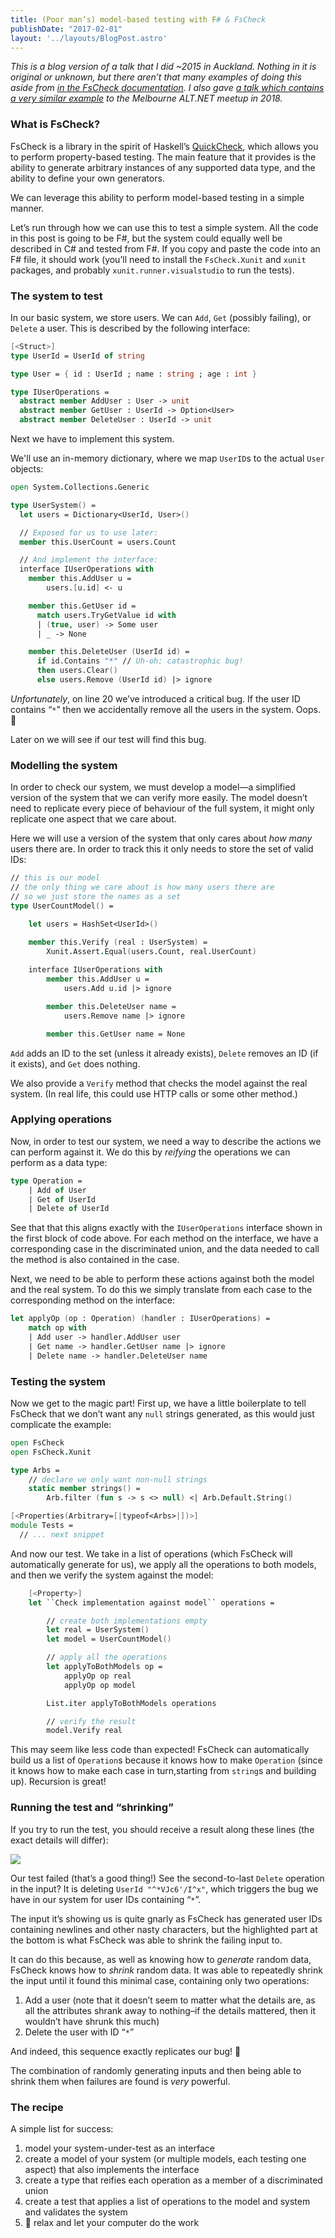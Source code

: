 ```yaml
---
title: (Poor man’s) model-based testing with F# & FsCheck
publishDate: "2017-02-01"
layout: '../layouts/BlogPost.astro'
---
```


*This is a blog version of a talk that I did ~2015 in Auckland. Nothing in it is original or unknown, but there aren’t that many examples of doing this aside from [in the FsCheck documentation](https://fscheck.github.io/FsCheck/StatefulTesting.html). I also gave [a talk which contains a very similar example](https://www.youtube.com/watch?v=8oALNLdyOyM) to the Melbourne ALT.NET meetup in 2018.*

### What is FsCheck?

FsCheck is a library in the spirit of Haskell’s [QuickCheck](https://en.wikipedia.org/wiki/QuickCheck), which allows you to perform property-based testing. The main feature that it provides is the ability to generate arbitrary instances of any supported data type, and the ability to define your own generators.

We can leverage this ability to perform model-based testing in a simple manner.

Let’s run through how we can use this to test a simple system. All the code in this post is going to be F#, but the system could equally well be described in C# and tested from F#. If you copy and paste the code into an F# file, it should work (you’ll need to install the `FsCheck.Xunit` and `xunit` packages, and probably `xunit.runner.visualstudio` to run the tests).

### The system to test

In our basic system, we store users. We can `Add`, `Get` (possibly failing), or `Delete` a user. This is described by the following interface:

```fsharp
[<Struct>]
type UserId = UserId of string

type User = { id : UserId ; name : string ; age : int }

type IUserOperations =
  abstract member AddUser : User -> unit
  abstract member GetUser : UserId -> Option<User>
  abstract member DeleteUser : UserId -> unit
```

Next we have to implement this system.

We'll use an in-memory dictionary, where we map `UserID`s to the actual `User` objects:

```fsharp
open System.Collections.Generic

type UserSystem() = 
  let users = Dictionary<UserId, User>()

  // Exposed for us to use later:
  member this.UserCount = users.Count

  // And implement the interface:
  interface IUserOperations with
    member this.AddUser u =
        users.[u.id] <- u

    member this.GetUser id =
      match users.TryGetValue id with
      | (true, user) -> Some user
      | _ -> None

    member this.DeleteUser (UserId id) =
      if id.Contains "*" // Uh-oh: catastrophic bug!
      then users.Clear()
      else users.Remove (UserId id) |> ignore
```

*Unfortunately*, on line 20 we’ve introduced a critical bug. If the user ID contains “`*`” then we accidentally remove all the users in the system. Oops. 🤦

Later on we will see if our test will find this bug.

### Modelling the system

In order to check our system, we must develop a model—a simplified version of the system that we can verify more easily. The model doesn’t need to replicate every piece of behaviour of the full system, it might only replicate one aspect that we care about.

Here we will use a version of the system that only cares about *how many* users there are. In order to track this it only needs to store the set of valid IDs:

```fsharp
// this is our model
// the only thing we care about is how many users there are
// so we just store the names as a set
type UserCountModel() =

    let users = HashSet<UserId>()

    member this.Verify (real : UserSystem) =
        Xunit.Assert.Equal(users.Count, real.UserCount)
        
    interface IUserOperations with
        member this.AddUser u = 
            users.Add u.id |> ignore

        member this.DeleteUser name =
            users.Remove name |> ignore

        member this.GetUser name = None
```

`Add` adds an ID to the set (unless it already exists), `Delete` removes an ID (if it exists), and `Get` does nothing.

We also provide a `Verify` method that checks the model against the real system. (In real life, this could use HTTP calls or some other method.)

### Applying operations

Now, in order to test our system, we need a way to describe the actions we can perform against it. We do this by *reifying* the operations we can perform as a data type:

```fsharp
type Operation =
    | Add of User
    | Get of UserId
    | Delete of UserId
```

See that that this aligns exactly with the `IUserOperations` interface shown in the first block of code above. For each method on the interface, we have a corresponding case in the discriminated union, and the data needed to call the method is also contained in the case.

Next, we need to be able to perform these actions against both the model and the real system. To do this we simply translate from each case to the corresponding method on the interface:

```fsharp
let applyOp (op : Operation) (handler : IUserOperations) =
    match op with
    | Add user -> handler.AddUser user
    | Get name -> handler.GetUser name |> ignore
    | Delete name -> handler.DeleteUser name
```

### Testing the system

Now we get to the magic part! First up, we have a little boilerplate to tell FsCheck that we don’t want any `null` strings generated, as this would just complicate the example:

```fsharp
open FsCheck
open FsCheck.Xunit

type Arbs = 
    // declare we only want non-null strings
    static member strings() =
        Arb.filter (fun s -> s <> null) <| Arb.Default.String()

[<Properties(Arbitrary=[|typeof<Arbs>|])>]
module Tests =
  // ... next snippet
```

And now our test. We take in a list of operations (which FsCheck will automatically generate for us), we apply all the operations to both models, and then we verify the system against the model:

```fsharp
    [<Property>]
    let ``Check implementation against model`` operations =

        // create both implementations empty
        let real = UserSystem()
        let model = UserCountModel()

        // apply all the operations
        let applyToBothModels op =
            applyOp op real
            applyOp op model

        List.iter applyToBothModels operations

        // verify the result
        model.Verify real
```

This may seem like less code than expected! FsCheck can automatically build us a list of `Operation`s because it knows how to make `Operation` (since it knows how to make each case in turn,starting from `string`s and building up). Recursion is great!

### Running the test and “shrinking”

If you try to run the test, you should receive a result along these lines (the exact details will differ):

![](/content/images/2017/02/shrunk.PNG)

Our test failed (that’s a good thing!) See the second-to-last `Delete` operation in the input? It is deleting `UserId "^*VJc6'/I^x"`, which triggers the bug we have in our system for user IDs containing “`*`”.

The input it’s showing us is quite gnarly as FsCheck has generated user IDs containing newlines and other nasty characters, but the highlighted part at the bottom is what FsCheck was able to shrink the failing input to.

It can do this because, as well as knowing how to *generate* random data, FsCheck knows how to *shrink* random data. It was able to repeatedly shrink the input until it found this minimal case, containing only two operations:

1. Add a user (note that it doesn’t seem to matter what the details are, as all the attributes shrank away to nothing–if the details mattered, then it wouldn’t have shrunk this much)
2. Delete the user with ID “`*`”

And indeed, this sequence exactly replicates our bug! 🎉 

The combination of randomly generating inputs and then being able to shrink them when failures are found is *very* powerful.

### The recipe

A simple list for success:

1. model your system-under-test as an interface
2. create a model of your system (or multiple models, each testing one aspect) that also implements the interface
3. create a type that reifies each operation as a member of a discriminated union
4. create a test that applies a list of operations to the model and system and validates the system
5. 💅 relax and let your computer do the work
